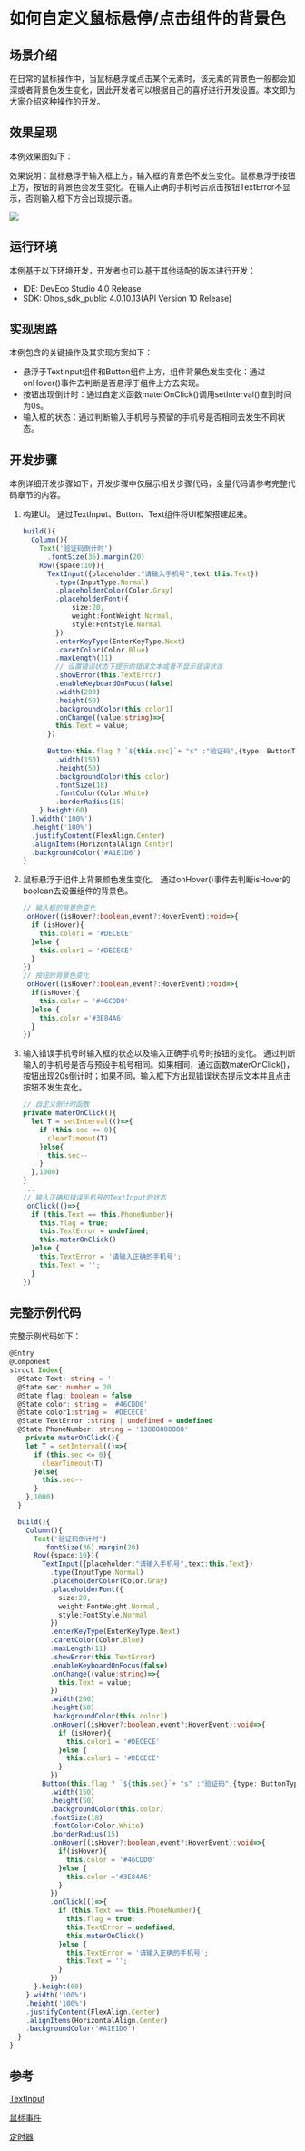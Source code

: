 # 如何自定义鼠标悬停/点击组件的背景色
## 场景介绍
在日常的鼠标操作中，当鼠标悬浮或点击某个元素时，该元素的背景色一般都会加深或者背景色发生变化，因此开发者可以根据自己的喜好进行开发设置。本文即为大家介绍这种操作的开发。

## 效果呈现
本例效果图如下：

效果说明：鼠标悬浮于输入框上方，输入框的背景色不发生变化。鼠标悬浮于按钮上方，按钮的背景色会发生变化。在输入正确的手机号后点击按钮TextError不显示，否则输入框下方会出现提示语。

![](figures/mouse.gif)


## 运行环境
本例基于以下环境开发，开发者也可以基于其他适配的版本进行开发：
- IDE: DevEco Studio 4.0 Release
- SDK: Ohos_sdk_public 4.0.10.13(API Version 10 Release)

## 实现思路
本例包含的关键操作及其实现方案如下：

- 悬浮于TextInput组件和Button组件上方，组件背景色发生变化：通过onHover()事件去判断是否悬浮于组件上方去实现。
- 按钮出现倒计时：通过自定义函数materOnClick()调用setInterval()直到时间为0s。
- 输入框的状态：通过判断输入手机号与预留的手机号是否相同去发生不同状态。

## 开发步骤
本例详细开发步骤如下，开发步骤中仅展示相关步骤代码，全量代码请参考完整代码章节的内容。
1. 构建UI。
    通过TextInput、Button、Text组件将UI框架搭建起来。
    ```ts
    build(){
      Column(){
        Text('验证码倒计时')
          .fontSize(36).margin(20)
        Row({space:10}){
          TextInput({placeholder:"请输入手机号",text:this.Text})
            .type(InputType.Normal)
            .placeholderColor(Color.Gray)
            .placeholderFont({
                size:20,
                weight:FontWeight.Normal,
                style:FontStyle.Normal
            })
            .enterKeyType(EnterKeyType.Next)
            .caretColor(Color.Blue)
            .maxLength(11)
            // 设置错误状态下提示的错误文本或者不显示错误状态
            .showError(this.TextError)
            .enableKeyboardOnFocus(false)
            .width(200)
            .height(50)
            .backgroundColor(this.color1)
            .onChange((value:string)=>{
            this.Text = value;
          })
        
          Button(this.flag ? `${this.sec}`+ "s" :"验证码",{type: ButtonType.Normal})
            .width(150)
            .height(50)
            .backgroundColor(this.color)
            .fontSize(18)
            .fontColor(Color.White)
            .borderRadius(15)
        }.height(60)
      }.width('100%')
      .height('100%')
      .justifyContent(FlexAlign.Center)
      .alignItems(HorizontalAlign.Center)
      .backgroundColor('#A1E1D6')
    }
    ```
2. 鼠标悬浮于组件上背景颜色发生变化。
    通过onHover()事件去判断isHover的boolean去设置组件的背景色。
    ```ts
    // 输入框的背景色变化
    .onHover((isHover?:boolean,event?:HoverEvent):void=>{
      if (isHover){
        this.color1 = '#DECECE'
      }else {
        this.color1 = '#DECECE'
      }
    })
    // 按钮的背景色变化
    .onHover((isHover?:boolean,event?:HoverEvent):void=>{
      if(isHover){
        this.color = '#46CDD0'
      }else {
        this.color ='#3E84A6'
      }
    })
    ```
3. 输入错误手机号时输入框的状态以及输入正确手机号时按钮的变化。 
    通过判断输入的手机号是否与预设手机号相同。如果相同，通过函数materOnClick()，按钮出现20s倒计时；如果不同，输入框下方出现错误状态提示文本并且点击按钮不发生变化。
    ```ts
    // 自定义倒计时函数
    private materOnClick(){
      let T = setInterval(()=>{
        if (this.sec <= 0){
          clearTimeout(T)
        }else{
          this.sec--
        }
      },1000)
    }
    ...
    // 输入正确和错误手机号的TextInput的状态
    .onClick(()=>{
      if (this.Text == this.PhoneNumber){
        this.flag = true;
        this.TextError = undefined;
        this.materOnClick()
      }else {
        this.TextError = '请输入正确的手机号';
        this.Text = '';
      }
    })
    ```

## 完整示例代码
完整示例代码如下：
```ts  
@Entry
@Component
struct Index{
  @State Text: string = ''
  @State sec: number = 20
  @State flag: boolean = false
  @State color: string = '#46CDD0'
  @State color1:string = '#DECECE'
  @State TextError :string | undefined = undefined
  @State PhoneNumber: string = '13888888888'
    private materOnClick(){
    let T = setInterval(()=>{
      if (this.sec <= 0){
        clearTimeout(T)
      }else{
        this.sec--
      }
    },1000)
  }

  build(){
    Column(){
      Text('验证码倒计时')
        .fontSize(36).margin(20)
      Row({space:10}){
        TextInput({placeholder:"请输入手机号",text:this.Text})
          .type(InputType.Normal)
          .placeholderColor(Color.Gray)
          .placeholderFont({
            size:20,
            weight:FontWeight.Normal,
            style:FontStyle.Normal
          })
          .enterKeyType(EnterKeyType.Next)
          .caretColor(Color.Blue)
          .maxLength(11)
          .showError(this.TextError)
          .enableKeyboardOnFocus(false)
          .onChange((value:string)=>{
            this.Text = value;
          })
          .width(200)
          .height(50)
          .backgroundColor(this.color1)
          .onHover((isHover?:boolean,event?:HoverEvent):void=>{
            if (isHover){
              this.color1 = '#DECECE'
            }else {
              this.color1 = '#DECECE'
            }
          })
        Button(this.flag ? `${this.sec}`+ "s" :"验证码",{type: ButtonType.Normal})
          .width(150)
          .height(50)
          .backgroundColor(this.color)
          .fontSize(18)
          .fontColor(Color.White)
          .borderRadius(15)
          .onHover((isHover?:boolean,event?:HoverEvent):void=>{
            if(isHover){
              this.color = '#46CDD0'
            }else {
              this.color ='#3E84A6'
            }
          })
          .onClick(()=>{
            if (this.Text == this.PhoneNumber){
              this.flag = true;
              this.TextError = undefined;
              this.materOnClick()
            }else {
              this.TextError = '请输入正确的手机号';
              this.Text = '';
            }
          })
      }.height(60)
    }.width('100%')
    .height('100%')
    .justifyContent(FlexAlign.Center)
    .alignItems(HorizontalAlign.Center)
    .backgroundColor('#A1E1D6')
  }
}

```

## 参考

[TextInput](../application-dev/reference/arkui-ts/ts-basic-components-textinput.md)

[鼠标事件](../application-dev/reference/arkui-ts/ts-universal-mouse-key.md)

[定时器](../application-dev/reference/apis/js-apis-timer.md)
